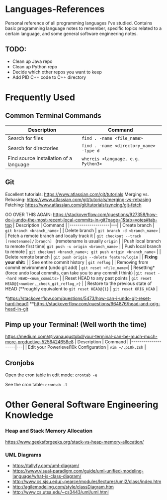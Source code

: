 # Languages-References
Personal reference of all programming languages I've studied. Contains basic programming language notes to remember, specific topics related to a certain language, and some general software engineering notes.

## TODO:
- Clean up Java repo
- Clean up Python repo
- Decide which other repos you want to keep
- Add PID C++ code to C++ directory

# Frequently Used
## Common Terminal Commands
| Description        | Command |
|--------------------|---|
| Search for files  | `find . -name <file_name>`                  |
| Search for directories | `find . -name <directory_name> -type d` |
| Find source installation of a language | `whereis <language, e.g. Python3>`    |
 


## Git
Excellent tutorials: https://www.atlassian.com/git/tutorials
Merging vs. Rebasing: https://www.atlassian.com/git/tutorials/merging-vs-rebasing
Fetching: https://www.atlassian.com/git/tutorials/syncing/git-fetch

GO OVER THIS AGAIN: https://stackoverflow.com/questions/927358/how-do-i-undo-the-most-recent-local-commits-in-git?page=1&tab=votes#tab-top
| Description        | Command |
|--------------------|---|
| Create branch  | `git branch <branch_name>` |
| Delete branch | `git branch -d <branch_name>`   |
| Fetch a remote branch and locally track it | `git checkout --track [remotename]/[branch]
` (remotename is usually `origin` |
| Push local branch to remote first time| `git push -u origin <branch_name>` |
| Push local branch to remote | `git checkout <branch_name>; git push origin <branch_name>` |
| Delete remote branch | `git push origin --delete feature/login` |
| <b>Fixing your shit:</b> |
| See entire commit history | `git reflog` |
| Removing from commit environment (undo git add) | `git reset <file_name>`|
| Resetting\* (force undo local commits, can take you to any commit I think) |`git reset --hard HEAD~<num_commits>` |
| Reset HEAD to any past points | `git reset HEAD@{<number,_check_git_reflog_>}` |
| Restore to the previous state of HEAD (\*\*roughly equivalent to `git reset HEAD@{1}` | `git reset ORIG_HEAD` |

\*https://stackoverflow.com/questions/5473/how-can-i-undo-git-reset-hard-head1
\*\*https://stackoverflow.com/questions/964876/head-and-orig-head-in-git


## Pimp up your Terminal! (Well worth the time)
https://medium.com/@ivanaugustobd/your-terminal-can-be-much-much-more-productive-5256424658e8
| Description        | Command |
|--------------------|---|
| Edit your Powerlevel10k Configuration | `vim ~/.p10k.zsh` |


## Cronjobs
Open the cron table in edit mode:
`crontab -e`

See the cron table:
`crontab -l`



# Other General Software Engineering Knowledge

### Heap and Stack Memory Allocation
https://www.geeksforgeeks.org/stack-vs-heap-memory-allocation/

### UML Diagrams
- https://tallyfy.com/uml-diagram/
- https://www.visual-paradigm.com/guide/uml-unified-modeling-language/what-is-class-diagram/
- http://www.cs.sjsu.edu/~pearce/modules/lectures/uml2/class/index.htm
- http://agilemodeling.com/style/classDiagram.htm
- http://www.cs.utsa.edu/~cs3443/uml/uml.html
